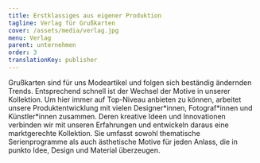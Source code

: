 ```yaml
---
title: Erstklassiges aus eigener Produktion 
tagline: Verlag für Grußkarten
cover: /assets/media/verlag.jpg
menu: Verlag
parent: unternehmen
order: 3
translationKey: publisher
---
```

Grußkarten sind für uns Modeartikel und folgen sich beständig ändernden Trends. Entsprechend schnell ist der Wechsel der Motive in unserer Kollektion. Um hier immer auf Top-Niveau anbieten zu können, arbeitet unsere Produktentwicklung mit vielen Designer\*innen, Fotograf\*innen und Künstler\*innen zusammen. Deren kreative Ideen und Innovationen verbinden wir mit unseren Erfahrungen und entwickeln daraus eine marktgerechte Kollektion. Sie umfasst sowohl thematische Serienprogramme als auch ästhetische Motive für jeden Anlass, die in punkto Idee, Design und Material überzeugen.